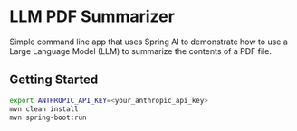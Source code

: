 # LLM PDF Summarizer

Simple command line app that uses Spring AI to demonstrate how to use a Large Language Model (LLM) to summarize the contents of a PDF file.

## Getting Started

```bash
export ANTHROPIC_API_KEY=<your_anthropic_api_key>
mvn clean install
mvn spring-boot:run
```